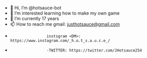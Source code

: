 - 👋 Hi, I’m @hotsauce-bot
- 👀 I’m interested learning how to make my own game 
- 🌱 I’m currently 17 years
- 📫 How to reach me gmail: justhotsauce@gmail.com
-                     instsgram <DM>: https://www.instagram.com/_h.o.t_s.a.u.c.e_/
-                     -TWITTER: https://twitter.com/JHotsauce254
                      


<!---
hotsauce-bot/hotsauce-bot is a ✨ special ✨ repository because its `README.md` (this file) appears on your GitHub profile.
You can click the Preview link to take a look at your changes.
--->
